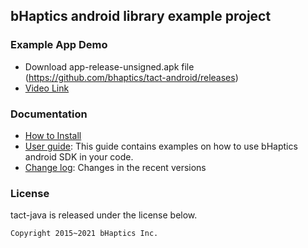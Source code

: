 ## bHaptics android library example project
### Example App Demo 
* Download app-release-unsigned.apk file (https://github.com/bhaptics/tact-android/releases)
* [Video Link](https://youtu.be/NZHA9KCstEk)

### Documentation
  * [How to Install](docs/HowToInstall.md)
  * [User guide](docs/GettingStarted.md): This guide contains examples on how to use bHaptics android SDK in your code.
  * [Change log](CHANGELOG.md): Changes in the recent versions

### License
tact-java is released under the license below.

```
Copyright 2015~2021 bHaptics Inc.
```